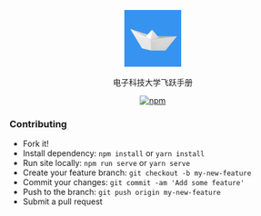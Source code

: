 <p align="center">
  <a href="https://github.com/UESTC-Leap/UESTC-Leap">
    <img alt="docsify" src="./docs/src/_media/hepan_logo.png" height="100">
  </a>
</p>

<p align="center">
  电子科技大学飞跃手册
</p>

<p align="center">
  <a href="https://www.npmjs.com/package/docsify"><img alt="npm" src="https://img.shields.io/npm/v/docsify.svg"></a>
</p>

### Contributing

- Fork it!
- Install dependency: `npm install` or `yarn install`
- Run site locally: `npm run serve` or `yarn serve`
- Create your feature branch: `git checkout -b my-new-feature`
- Commit your changes: `git commit -am 'Add some feature'`
- Push to the branch: `git push origin my-new-feature`
- Submit a pull request
